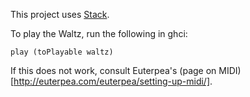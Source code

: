 This project uses [Stack](https://docs.haskellstack.org/en/stable/README/).

To play the Waltz, run the following in ghci:

```
play (toPlayable waltz)
```

If this does not work, consult Euterpea's (page on MIDI)[http://euterpea.com/euterpea/setting-up-midi/].

